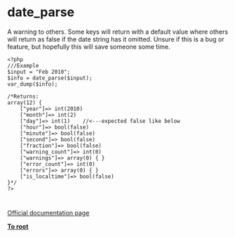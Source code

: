 # date_parse



A warning to others. Some keys will return with a default value where others will return as false if the date string has it omitted. Unsure if this is a bug or feature, but hopefully this will save someone some time.<br>

```
<?php
///Example
$input = "Feb 2010";
$info = date_parse($input);
var_dump($info);

/*Returns:
array(12) { 
    ["year"]=> int(2010)
    ["month"]=> int(2)
    ["day"]=> int(1)    //<---expected false like below
    ["hour"]=> bool(false)
    ["minute"]=> bool(false)
    ["second"]=> bool(false)
    ["fraction"]=> bool(false)
    ["warning_count"]=> int(0)
    ["warnings"]=> array(0) { }
    ["error_count"]=> int(0)
    ["errors"]=> array(0) { }
    ["is_localtime"]=> bool(false)
}*/
?>
```
  

#

[Official documentation page](https://www.php.net/manual/en/function.date-parse.php)

**[To root](/README.md)**
